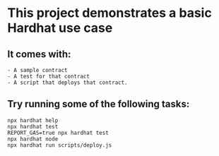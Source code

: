 # This project demonstrates a basic Hardhat use case
## It comes with:
    - A sample contract
    - A test for that contract 
    - A script that deploys that contract.

## Try running some of the following tasks:
```shell
npx hardhat help
npx hardhat test
REPORT_GAS=true npx hardhat test
npx hardhat node
npx hardhat run scripts/deploy.js
```

 
 
